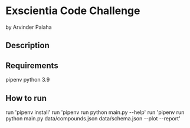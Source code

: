# Exscientia Code Challenge
by Arvinder Palaha

## Description

## Requirements
pipenv
python 3.9

## How to run
run 'pipenv install'
run 'pipenv run python main.py --help'
run 'pipenv run python main.py data/compounds.json data/schema.json --plot --report'



